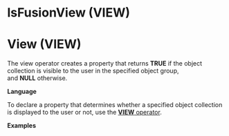 # lsFusionView (VIEW)

# View (VIEW)

The view operator creates a property that returns **TRUE** if the object collection is visible to the user in the specified object group, and **NULL** otherwise.

**Language**

To declare a property that determines whether a specified object collection is displayed to the user or not, use the [**VIEW** operator](Object_group_operator.md).

**Examples**


